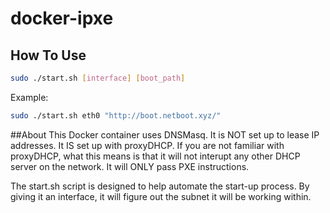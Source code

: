 # docker-ipxe
## How To Use
```bash
sudo ./start.sh [interface] [boot_path]
```
Example:
```bash
sudo ./start.sh eth0 "http://boot.netboot.xyz/"
```
##About
This Docker container uses DNSMasq. It is NOT set up to lease IP addresses. It IS set up with proxyDHCP. If you are not familiar with proxyDHCP, what this means is that it will not interupt any other DHCP server on the network. It will ONLY pass PXE instructions.

The start.sh script is designed to help automate the start-up process. By giving it an interface, it will figure out the subnet it will be working within.
